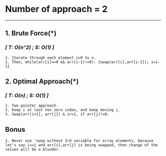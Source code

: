 # Number of approach = 2

---

## 1. Brute Force(*)

### *[ T: O(n^2) ; S: O(1) ]*

    1. Iterate through each element i=0 to n.
    2. Then, while(arr[i]==0 && arr[i-1]!=0): {swap(arr[i],arr[i-1]); i=i-1}

## 2. Optimal Approach(*)

### *[ T: O(n) ; S: O(1) ]*

    1. Two pointer approach.
    2. Keep i at last non zero index, and keep moving j.
    3. Swap(arr[i+1], arr[j]) & i+=1, if arr[j]!=0.

## Bonus
    1. Never use 'swap without 3rd variable for array elements, because let's say i==j and arr[i],arr[j] is being swapped, then change of the values will be a blunder.